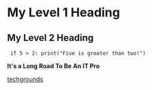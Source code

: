 # My Level 1 Heading
## My Level 2 Heading
` if 5 > 2:
  print("Five is greater than two!")`

**It's a Long Road To Be An IT Pro**

[techgrounds](https://techgrounds.nl/)